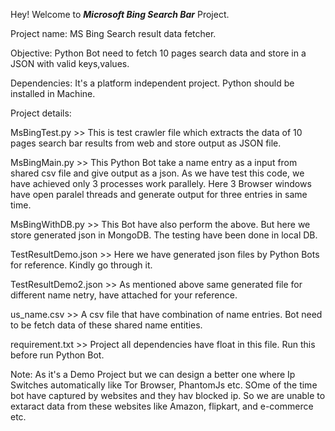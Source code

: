 Hey!
Welcome to _**Microsoft Bing Search Bar**_  Project.

Project name: MS Bing Search result data fetcher.

Objective: Python Bot need to fetch 10 pages search data and store in a JSON with valid keys,values.

Dependencies: It's a platform independent project. Python should be installed in Machine.

Project details:

MsBingTest.py >> This is test crawler file which extracts the data of 10 pages search bar results from web and store output as JSON file.

MsBingMain.py >> This Python Bot take a name entry as a input from shared csv file and give output as a json.
As we have test this code, we have achieved only 3 processes work parallely.
Here 3 Browser windows have open paralel threads and generate output for three entries in same time.

MsBingWithDB.py >> This Bot have also perform the above. But here we store generated json in MongoDB. The testing have been done in local DB.

TestResultDemo.json >> Here we have generated json files by Python Bots for reference. Kindly go through it.

TestResultDemo2.json >> As mentioned above same generated file for different name netry, have attached for your reference.

us_name.csv >> A csv file that have combination of name entries. Bot need to be fetch data of these shared name entities.

requirement.txt >> Project all dependencies have float in this file. Run this before run Python Bot.

Note: As it's a Demo Project but we can design a better one where Ip Switches automatically like Tor Browser, PhantomJs etc.
SOme of the time bot have captured by websites and they hav blocked ip. So we are unable to extaract data from these websites like Amazon, flipkart, and e-commerce etc.
